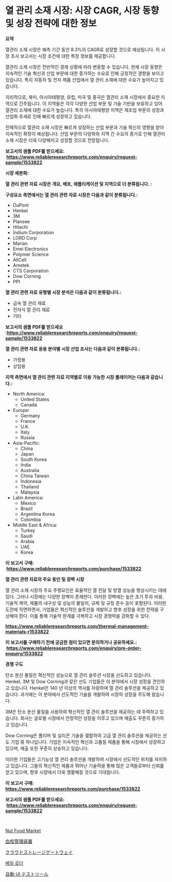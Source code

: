 <p><h1>열 관리 소재 시장: 시장 CAGR, 시장 동향 및 성장 전략에 대한 정보</h1></p><p><strong>요약</strong></p>
<p><p>열관리 소재 시장은 예측 기간 동안 8.3%의 CAGR로 성장할 것으로 예상됩니다. 이 시장 조사 보고서는 시장 조건에 대한 특정 정보를 제공합니다.</p><p>열관리 소재 시장은 전반적인 경제 상황에 따라 변동할 수 있습니다. 현재 시장 동향은 지속적인 기술 혁신과 산업 부문에 대한 증가하는 수요로 인해 긍정적인 경향을 보이고 있습니다. 특히 자동차 및 전자 제품 산업에서 열 관리 소재에 대한 수요가 높아지고 있습니다.</p><p>지리적으로, 북미, 아시아태평양, 유럽, 미국 및 중국은 열관리 소재 시장에서 중요한 지역으로 간주됩니다. 이 지역들은 각각 다양한 산업 부문 및 기술 기반을 보유하고 있어 열관리 소재에 대한 수요가 높습니다. 특히 아시아태평양 지역은 제조업 부문의 성장과 산업화 추세로 인해 빠르게 성장하고 있습니다.</p><p>전체적으로 열관리 소재 시장은 빠르게 성장하는 산업 부문과 기술 혁신의 영향을 받아 지속적인 확장이 예상됩니다. 산업 부문의 다양화와 지역 간 수요의 증가로 인해 열관리 소재 시장은 더욱 다양해지고 성장할 것으로 전망됩니다.</p></p>
<p><strong>보고서의 샘플 PDF를 받으세요: &nbsp;<a href="https://www.reliableresearchreports.com/enquiry/request-sample/1533822">https://www.reliableresearchreports.com/enquiry/request-sample/1533822</a></strong></p>
<p><strong>시장 세분화:</strong></p>
<p><strong> 열 관리 관련 자료 시장은 개요, 배포, 애플리케이션 및 지역으로 더 분류됩니다. :</strong></p>
<p><strong>구성요소 측면에서는 열 관리 관련 자료 시장은 다음과 같이 분류됩니다.:</strong></p>
<p><ul><li>DuPont</li><li>Henkel</li><li>3M</li><li>Plansee</li><li>Hitachi</li><li>Indium Corporation</li><li>LORD Corp</li><li>Marian</li><li>Emei Electronics</li><li>Polymer Science</li><li>AllCell</li><li>Ametek</li><li>CTS Corporation</li><li>Dow Corning</li><li>PPI</li></ul></p>
<p><strong> 열 관리 관련 자료 유형별 시장 분석은 다음과 같이 분류됩니다.:</strong></p>
<p><ul><li>금속 열 관리 재료</li><li>전자식 열 관리 재료</li><li>기타</li></ul></p>
<p><strong>보고서의 샘플 PDF를 받으세요 :<a href="https://www.reliableresearchreports.com/enquiry/request-sample/1533822">https://www.reliableresearchreports.com/enquiry/request-sample/1533822</a></strong></p>
<p><strong> 열 관리 관련 자료 응용 분야별 시장 산업 조사는 다음과 같이 분류됩니다.:</strong></p>
<p><ul><li>가정용</li><li>상업용</li></ul></p>
<p><strong>지역 측면에서 열 관리 관련 자료 지역별로 이용 가능한 시장 플레이어는 다음과 같습니다.:</strong></p>
<p><ul>
    <li>
        North America:
        <ul>
            <li>United States</li>
            <li>Canada</li>
        </ul>
    </li>
    <li>
        Europe:
        <ul>
            <li>Germany</li>
            <li>France</li>
            <li>U.K.</li>
            <li>Italy</li>
            <li>Russia</li>
        </ul>
    </li>
    <li>
        Asia-Pacific:
        <ul>
            <li>China</li>
            <li>Japan</li>
            <li>South Korea</li>
            <li>India</li>
            <li>Australia</li>
            <li>China Taiwan</li>
            <li>Indonesia</li>
            <li>Thailand</li>
            <li>Malaysia</li>
        </ul>
    </li>
    <li>
        Latin America:
        <ul>
            <li>Mexico</li>
            <li>Brazil</li>
            <li>Argentina Korea</li>
            <li>Colombia</li>
        </ul>
    </li>
    <li>
        Middle East & Africa:
        <ul>
            <li>Turkey</li>
            <li>Saudi</li>
            <li>Arabia</li>
            <li>UAE</li>
            <li>Korea</li>
        </ul>
    </li>
    </ul></p>
<p><strong>이 보고서 구매: &nbsp;<a href="https://www.reliableresearchreports.com/purchase/1533822">https://www.reliableresearchreports.com/purchase/1533822</a></strong></p>
<p><strong>열 관리 관련 자료의 주요 동인 및 장벽 시장</strong></p>
<p><p>열 관리 소재 시장의 주요 주행요인은 효율적인 열 전달 및 방열 성능을 향상시키는 데에 있다. 그러나 시장에는 다양한 장벽이 존재한다. 이러한 장벽에는 높은 초기 투자 비용, 기술적 제약, 제품의 내구성 및 성능의 불일치, 규제 및 규정 준수 등이 포함된다. 이러한 도전에 직면하면서, 기업들은 혁신적인 솔루션을 개발하고 향후 성장을 위한 전략을 구상해야 한다. 이를 통해 기술적 한계를 극복하고 시장 경쟁력을 강화할 수 있다.</p></p>
<p><strong><a href="https://www.reliableresearchreports.com/thermal-management-materials-r1533822">https://www.reliableresearchreports.com/thermal-management-materials-r1533822</a></strong></p>
<p><strong>이 보고서를 구매하기 전에 궁금한 점이 있으면 문의하거나 공유하세요.: &nbsp;<a href="https://www.reliableresearchreports.com/enquiry/pre-order-enquiry/1533822">https://www.reliableresearchreports.com/enquiry/pre-order-enquiry/1533822</a></strong></p>
<p><strong>경쟁 구도</strong></p>
<p><p>탄소 분산 물질은 혁신적인 성능으로 열 관리 솔루션 시장을 선도하고 있습니다. Henkel, 3M 및 Dow Corning과 같은 선도 기업들은 이 분야에서 시장 성장을 견인하고 있습니다. Henkel은 140 년 이상의 역사를 자랑하며 열 관리 솔루션을 제공하고 있습니다. 과거에는 이 분야에서 선도적인 기술을 개발하여 시장의 성장을 주도해 왔습니다.</p><p>3M은 탄소 분산 물질을 사용하여 혁신적인 열 관리 솔루션을 제공하는 데 주력하고 있습니다. 회사는 글로벌 시장에서 안정적인 성장을 이루고 있으며 매출도 꾸준히 증가하고 있습니다.</p><p>Dow Corning은 폴리머 및 실리콘 기술을 결합하여 고급 열 관리 솔루션을 제공하는 선도 기업 중 하나입니다. 기업은 지속적인 혁신과 고품질 제품을 통해 시장에서 성장하고 있으며, 매출 또한 꾸준히 상승하고 있습니다.</p><p>이러한 기업들은 고기능성 열 관리 솔루션을 개발하여 시장에서 선도적인 위치를 차지하고 있습니다. 그들의 혁신적인 제품과 뛰어난 기술력을 통해 많은 고객들로부터 신뢰를 얻고 있으며, 향후 시장에서 더욱 맹활해질 것으로 기대됩니다.</p></p>
<p><strong>이 보고서 구매: &nbsp; <a href="https://www.reliableresearchreports.com/purchase/1533822">https://www.reliableresearchreports.com/purchase/1533822</a></strong></p>
<p><strong>보고서의 샘플 PDF를 받으세요: &nbsp;<a href="https://www.reliableresearchreports.com/enquiry/request-sample/1533822">https://www.reliableresearchreports.com/enquiry/request-sample/1533822</a></strong><strong></strong></p>
<p>&nbsp;</p>
<p><p><a href="https://github.com/Chiragrp22/Market-Research-Report-List-4/blob/main/nut-food-market.md">Nut Food Market</a></p><p><a href="https://medium.com/@vedakuvlis2023/%E8%A1%80%E6%A0%93%E7%AE%A1%E7%90%86%E3%83%87%E3%83%90%E3%82%A4%E3%82%B9%E5%B8%82%E5%A0%B4%E3%83%AC%E3%83%9D%E3%83%BC%E3%83%88%E3%81%AF-%E3%81%93%E3%81%AE%E5%B8%82%E5%A0%B4%E3%81%AE%E6%9C%80%E6%96%B0%E3%83%88%E3%83%AC%E3%83%B3%E3%83%89%E3%82%84%E6%88%90%E9%95%B7%E6%A9%9F%E4%BC%9A%E3%82%92%E6%98%8E%E3%82%89%E3%81%8B%E3%81%AB%E3%81%97%E3%81%A6%E3%81%84%E3%81%BE%E3%81%99-eea4b3eeda03">血栓管理装置</a></p><p><a href="https://medium.com/@deontestanton2023/%E3%82%AF%E3%83%A9%E3%82%A6%E3%83%89%E3%82%B9%E3%83%88%E3%83%AC%E3%83%BC%E3%82%B8%E3%82%B2%E3%83%BC%E3%83%88%E3%82%A6%E3%82%A7%E3%82%A4%E5%B8%82%E5%A0%B4%E3%83%AC%E3%83%9D%E3%83%BC%E3%83%88%E3%81%AF-%E3%81%93%E3%81%AE%E5%B8%82%E5%A0%B4%E3%81%AE%E6%9C%80%E6%96%B0%E3%81%AE%E3%83%88%E3%83%AC%E3%83%B3%E3%83%89%E3%81%A8%E6%88%90%E9%95%B7%E6%A9%9F%E4%BC%9A%E3%82%92%E6%98%8E%E3%82%89%E3%81%8B%E3%81%AB%E3%81%97%E3%81%BE%E3%81%99-9c8e156cf327">クラウドストレージゲートウェイ</a></p><p><a href="https://github.com/fredrickeglers/Market-Research-Report-List-1/blob/main/706431917705.md">베일 로더</a></p><p><a href="https://github.com/efcvopdgkdx128/Market-Research-Report-List-1/blob/main/649349218934.md">自動 UI テストツール</a></p></p>